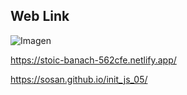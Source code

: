 ## Web Link

![Imagen](./imges/muestra.png)

https://stoic-banach-562cfe.netlify.app/




https://sosan.github.io/init_js_05/



